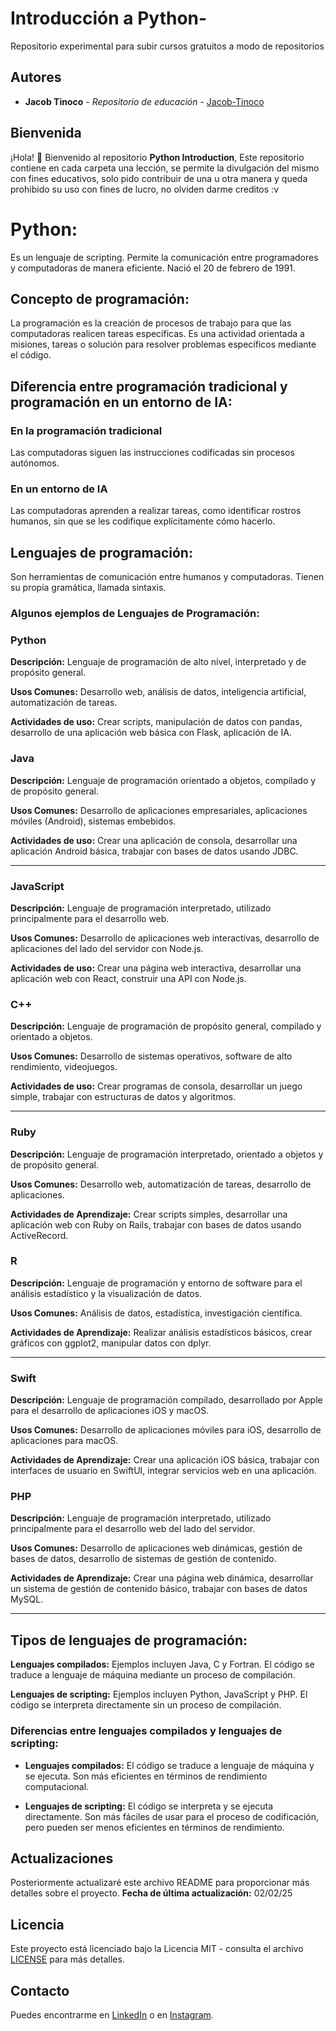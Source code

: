 # Introducción a Python-
Repositorio experimental para subir cursos gratuitos a modo de repositorios
## Autores

- **Jacob Tinoco** - *Repositorio de educación* - [Jacob-Tinoco](https://github.com/Jacob-Tinoco)
## Bienvenida
¡Hola! 👋 Bienvenido al repositorio **Python Introduction**, Este repositorio contiene en cada carpeta una lección, se permite la divulgación del mismo con fines educativos, solo pido contribuir de una u otra manera y queda prohibido su uso con fines de lucro, no olviden darme creditos :v

# **Python:**

Es un lenguaje de scripting. Permite la comunicación entre programadores y computadoras de manera eficiente.  Nació el 20 de febrero de 1991.

## **Concepto de programación:**

La programación es la creación de procesos de trabajo para que las computadoras realicen tareas específicas. Es una actividad orientada a misiones, tareas o solución para resolver problemas específicos mediante el código.

## **Diferencia entre programación tradicional y programación en un entorno de IA:**

### En la programación tradicional

Las computadoras siguen las instrucciones codificadas sin procesos autónomos.

### En un entorno de IA

Las computadoras aprenden a realizar tareas, como identificar rostros humanos, sin que se les codifique explícitamente cómo hacerlo.

## **Lenguajes de programación:**

Son herramientas de comunicación entre humanos y computadoras. Tienen su propia gramática, llamada sintaxis.

### Algunos ejemplos de Lenguajes de Programación:

### **Python**

**Descripción:** Lenguaje de programación de alto nivel, interpretado y de propósito general.

**Usos Comunes:** Desarrollo web, análisis de datos, inteligencia artificial, automatización de tareas.

**Actividades de uso:** Crear scripts, manipulación de datos con pandas, desarrollo de una aplicación web básica con Flask, aplicación de IA.

### **Java**

**Descripción:** Lenguaje de programación orientado a objetos, compilado y de propósito general.

**Usos Comunes:** Desarrollo de aplicaciones empresariales, aplicaciones móviles (Android), sistemas embebidos.

**Actividades de uso:** Crear una aplicación de consola, desarrollar una aplicación Android básica, trabajar con bases de datos usando JDBC.

---

### **JavaScript**

**Descripción:** Lenguaje de programación interpretado, utilizado principalmente para el desarrollo web.

**Usos Comunes:** Desarrollo de aplicaciones web interactivas, desarrollo de aplicaciones del lado del servidor con Node.js.

**Actividades de uso:** Crear una página web interactiva, desarrollar una aplicación web con React, construir una API con Node.js.

### **C++**

**Descripción:** Lenguaje de programación de propósito general, compilado y orientado a objetos.

**Usos Comunes:** Desarrollo de sistemas operativos, software de alto rendimiento, videojuegos.

**Actividades de uso:** Crear programas de consola, desarrollar un juego simple, trabajar con estructuras de datos y algoritmos.

---

### **Ruby**

**Descripción:** Lenguaje de programación interpretado, orientado a objetos y de propósito general.

**Usos Comunes:** Desarrollo web, automatización de tareas, desarrollo de aplicaciones.

**Actividades de Aprendizaje:** Crear scripts simples, desarrollar una aplicación web con Ruby on Rails, trabajar con bases de datos usando ActiveRecord.

### **R**

**Descripción:** Lenguaje de programación y entorno de software para el análisis estadístico y la visualización de datos.

**Usos Comunes:** Análisis de datos, estadística, investigación científica.

**Actividades de Aprendizaje:** Realizar análisis estadísticos básicos, crear gráficos con ggplot2, manipular datos con dplyr.

---

### **Swift**

**Descripción:** Lenguaje de programación compilado, desarrollado por Apple para el desarrollo de aplicaciones iOS y macOS.

**Usos Comunes:** Desarrollo de aplicaciones móviles para iOS, desarrollo de aplicaciones para macOS.

**Actividades de Aprendizaje:** Crear una aplicación iOS básica, trabajar con interfaces de usuario en SwiftUI, integrar servicios web en una aplicación.

### **PHP**

**Descripción:** Lenguaje de programación interpretado, utilizado principalmente para el desarrollo web del lado del servidor.

**Usos Comunes:** Desarrollo de aplicaciones web dinámicas, gestión de bases de datos, desarrollo de sistemas de gestión de contenido.

**Actividades de Aprendizaje:** Crear una página web dinámica, desarrollar un sistema de gestión de contenido básico, trabajar con bases de datos MySQL.

---

## **Tipos de lenguajes de programación:**

**Lenguajes compilados:** Ejemplos incluyen Java, C y Fortran. El código se traduce a lenguaje de máquina mediante un proceso de compilación.

**Lenguajes de scripting:** Ejemplos incluyen Python, JavaScript y PHP. El código se interpreta directamente sin un proceso de compilación.

### **Diferencias entre lenguajes compilados y lenguajes de scripting:**

- **Lenguajes compilados:** El código se traduce a lenguaje de máquina y se ejecuta. Son más eficientes en términos de rendimiento computacional.

- **Lenguajes de scripting:** El código se interpreta y se ejecuta directamente. Son más fáciles de usar para el proceso de codificación, pero pueden ser menos eficientes en términos de rendimiento.


## Actualizaciones
Posteriormente actualizaré este archivo README para proporcionar más detalles sobre el proyecto.
**Fecha de última actualización:** 02/02/25

## Licencia
Este proyecto está licenciado bajo la Licencia MIT - consulta el archivo [LICENSE](LICENSE) para más detalles.

## Contacto
Puedes encontrarme en [LinkedIn](https://www.linkedin.com/in/jacob-t-329675258/) o en [Instagram](https://www.instagram.com/jknc.0/).
